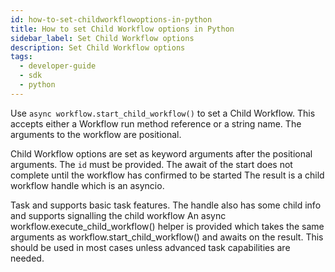 ```yaml
---
id: how-to-set-childworkflowoptions-in-python
title: How to set Child Workflow options in Python
sidebar_label: Set Child Workflow options
description: Set Child Workflow options
tags:
  - developer-guide
  - sdk
  - python
---
```


Use `async workflow.start_child_workflow()` to set a Child Workflow. This accepts either a Workflow run method
reference or a string name.
The arguments to the workflow are positional.

Child Workflow options are set as keyword arguments after the positional arguments. The `id` must be provided.
The await of the start does not complete until the workflow has confirmed to be started
The result is a child workflow handle which is an asyncio.

Task and supports basic task features. The handle also has
some child info and supports signalling the child workflow
An async workflow.execute_child_workflow() helper is provided which takes the same arguments as
workflow.start_child_workflow() and awaits on the result. This should be used in most cases unless advanced task
capabilities are needed.
